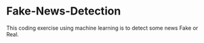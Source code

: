 # Fake-News-Detection

This coding exercise using machine learning is to detect some news Fake or Real. 
